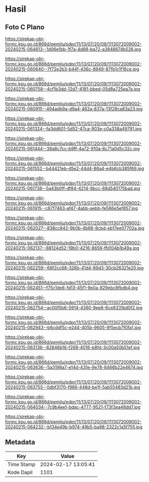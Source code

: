 # Hasil

## Foto C Plano

https://sirekap-obj-formc.kpu.go.id/866d/pemilu/pdpr/11/13/07/20/09/1113072009002-20240215-064813--1d06e1bb-1f7a-4d88-ba72-a3848674b526.jpg

https://sirekap-obj-formc.kpu.go.id/866d/pemilu/pdpr/11/13/07/20/09/1113072009002-20240215-060640--7f72e2b3-b44f-436c-8949-87fb1c1f16ce.jpg

https://sirekap-obj-formc.kpu.go.id/866d/pemilu/pdpr/11/13/07/20/09/1113072009002-20240215-060758--4cf1b3dd-12d7-4191-bbed-05d8a725ea7a.jpg

https://sirekap-obj-formc.kpu.go.id/866d/pemilu/pdpr/11/13/07/20/09/1113072009002-20240215-060915--494adb9a-d9a4-462a-837a-13f28ca83a23.jpg

https://sirekap-obj-formc.kpu.go.id/866d/pemilu/pdpr/11/13/07/20/09/1113072009002-20240215-061324--fa3dd601-5d52-47ca-903e-c0a338a49791.jpg

https://sirekap-obj-formc.kpu.go.id/866d/pemilu/pdpr/11/13/07/20/09/1113072009002-20240215-061444--38a8c7cc-b9ff-4a72-910a-6c71a0d5c32c.jpg

https://sirekap-obj-formc.kpu.go.id/866d/pemilu/pdpr/11/13/07/20/09/1113072009002-20240215-061552--b44421eb-d5e2-44d4-86a4-e4b6cb385f69.jpg

https://sirekap-obj-formc.kpu.go.id/866d/pemilu/pdpr/11/13/07/20/09/1113072009002-20240215-061738--5a43b0ff-df84-4214-9bcc-68d540175bad.jpg

https://sirekap-obj-formc.kpu.go.id/866d/pemilu/pdpr/11/13/07/20/09/1113072009002-20240215-061915--c87f7483-af47-4abb-aebb-fe566e5ef857.jpg

https://sirekap-obj-formc.kpu.go.id/866d/pemilu/pdpr/11/13/07/20/09/1113072009002-20240215-062027--838cc842-9b0b-4b66-8cbd-eb17ee07702a.jpg

https://sirekap-obj-formc.kpu.go.id/866d/pemilu/pdpr/11/13/07/20/09/1113072009002-20240215-062137--88124d52-19b0-4216-8659-ffd104b1b49a.jpg

https://sirekap-obj-formc.kpu.go.id/866d/pemilu/pdpr/11/13/07/20/09/1113072009002-20240215-062259--68f2cc68-326b-41d4-89d3-30cb26321e20.jpg

https://sirekap-obj-formc.kpu.go.id/866d/pemilu/pdpr/11/13/07/20/09/1113072009002-20240215-062451--f75c1de6-fd13-45f1-9e0a-829ebc8fbdb4.jpg

https://sirekap-obj-formc.kpu.go.id/866d/pemilu/pdpr/11/13/07/20/09/1113072009002-20240215-062754--ac00f5b6-5914-4380-9ee6-6ce8331bd0f2.jpg

https://sirekap-obj-formc.kpu.go.id/866d/pemilu/pdpr/11/13/07/20/09/1113072009002-20240215-062943--b6cddf5c-e244-405b-9605-9f5ecb7f0fa1.jpg

https://sirekap-obj-formc.kpu.go.id/866d/pemilu/pdpr/11/13/07/20/09/1113072009002-20240215-063136--82846b16-f268-4016-b8fd-3c00a50b51ef.jpg

https://sirekap-obj-formc.kpu.go.id/866d/pemilu/pdpr/11/13/07/20/09/1113072009002-20240215-063636--5a3198a7-e14d-431e-9e78-8466b22e4674.jpg

https://sirekap-obj-formc.kpu.go.id/866d/pemilu/pdpr/11/13/07/20/09/1113072009002-20240215-063755--0dbf3170-f986-448d-be1f-5ab55483d21b.jpg

https://sirekap-obj-formc.kpu.go.id/866d/pemilu/pdpr/11/13/07/20/09/1113072009002-20240215-064034--7c9b4ee1-bdac-4777-9521-f73f3ea48dd7.jpg

https://sirekap-obj-formc.kpu.go.id/866d/pemilu/pdpr/11/13/07/20/09/1113072009002-20240215-064232--b134e49b-b974-49b5-ba98-2322c1a5f755.jpg


## Metadata

| Key        | Value               |
| ---------- | ------------------- |
| Time Stamp | 2024-02-17 13:05:41 |
| Kode Dapil | 1101                |



